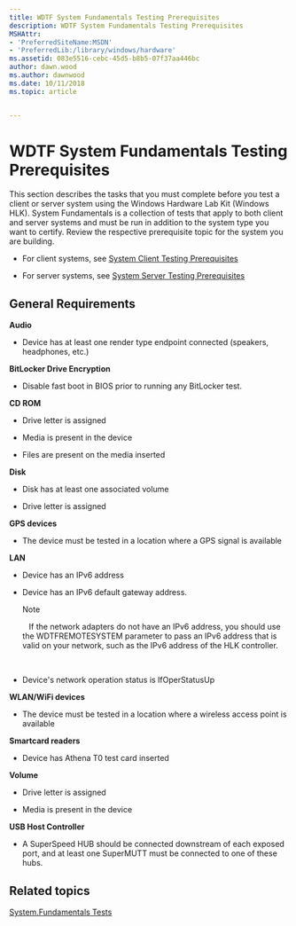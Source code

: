 ```yaml
---
title: WDTF System Fundamentals Testing Prerequisites
description: WDTF System Fundamentals Testing Prerequisites
MSHAttr:
- 'PreferredSiteName:MSDN'
- 'PreferredLib:/library/windows/hardware'
ms.assetid: 083e5516-cebc-45d5-b8b5-07f37aa446bc
author: dawn.wood
ms.author: dawnwood
ms.date: 10/11/2018
ms.topic: article


---
```


# WDTF System Fundamentals Testing Prerequisites


This section describes the tasks that you must complete before you test a client or server system using the Windows Hardware Lab Kit (Windows HLK). System Fundamentals is a collection of tests that apply to both client and server systems and must be run in addition to the system type you want to certify. Review the respective prerequisite topic for the system you are building.

-   For client systems, see [System Client Testing Prerequisites](system-client-testing-prerequisites.md)

-   For server systems, see [System Server Testing Prerequisites](system-server-testing-prerequisites.md)

## <span id="BKMK_HCK_Devfund_gR"></span><span id="bkmk-hck-devfund-gr"></span><span id="BKMK_HCK_DEVFUND_GR"></span>General Requirements


**Audio**

-   Device has at least one render type endpoint connected (speakers, headphones, etc.)

**BitLocker Drive Encryption**

-   Disable fast boot in BIOS prior to running any BitLocker test.

**CD ROM**

-   Drive letter is assigned

-   Media is present in the device

-   Files are present on the media inserted

**Disk**

-   Disk has at least one associated volume

-   Drive letter is assigned

**GPS devices**

-   The device must be tested in a location where a GPS signal is available

**LAN**

-   Device has an IPv6 address

-   Device has an IPv6 default gateway address.

    >[!NOTE]
    >  
    If the network adapters do not have an IPv6 address, you should use the WDTFREMOTESYSTEM parameter to pass an IPv6 address that is valid on your network, such as the IPv6 address of the HLK controller.

     

-   Device's network operation status is IfOperStatusUp

**WLAN/WiFi devices**

-   The device must be tested in a location where a wireless access point is available

**Smartcard readers**

-   Device has Athena T0 test card inserted

**Volume**

-   Drive letter is assigned

-   Media is present in the device

**USB Host Controller**

-   A SuperSpeed HUB should be connected downstream of each exposed port, and at least one SuperMUTT must be connected to one of these hubs.

## <span id="related_topics"></span>Related topics


[System.Fundamentals Tests](system-fundamentals-tests.md)

 

 







